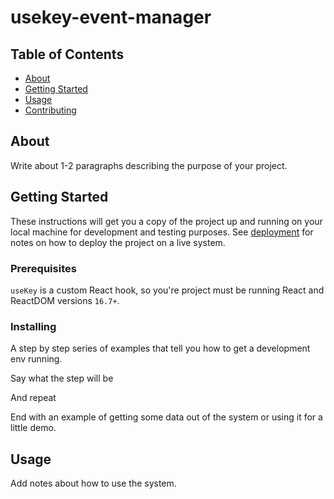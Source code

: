# usekey-event-manager

## Table of Contents

+ [About](#about)
+ [Getting Started](#getting_started)
+ [Usage](#usage)
+ [Contributing](./CONTRIBUTING.md)

## About <a name="about"></a>
Write about 1-2 paragraphs describing the purpose of your project.

## Getting Started <a name="getting_started"></a>
These instructions will get you a copy of the project up and running on your local machine for development and testing purposes. See [deployment](#deployment) for notes on how to deploy the project on a live system.

### Prerequisites

`useKey` is a custom React hook, so you're project must be running React and ReactDOM versions `16.7+`.

### Installing

A step by step series of examples that tell you how to get a development env running.

Say what the step will be

And repeat

End with an example of getting some data out of the system or using it for a little demo.

## Usage <a name = "usage"></a>

Add notes about how to use the system.